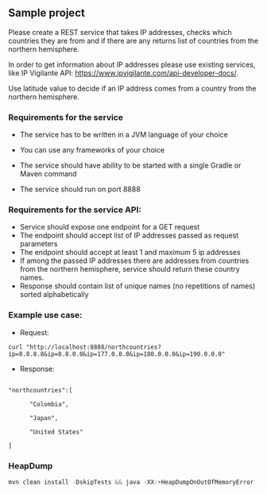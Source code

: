 ## Sample project

Please create a REST service that takes IP addresses, checks which countries they are from and if there are any returns
list of countries from the northern hemisphere.

In order to get information about IP addresses please use existing services, like IP Vigilante
API: https://www.ipvigilante.com/api-developer-docs/.

Use latitude value to decide if an IP address comes from a country from the northern hemisphere.

### Requirements for the service

- The service has to be written in a JVM language of your choice

- You can use any frameworks of your choice

- The service should have ability to be started with a single Gradle or Maven command

- The service should run on port 8888

### Requirements for the service API:

- Service should expose one endpoint for a GET request
- The endpoint should accept list of IP addresses passed as request parameters
- The endpoint should accept at least 1 and maximum 5 ip addresses
- If among the passed IP addresses there are addresses from countries from the northern hemisphere, service should
  return these country names.
- Response should contain list of unique names (no repetitions of names) sorted alphabetically

### Example use case:

- Request:

```
curl "http://localhost:8888/northcountries?ip=8.8.8.8&ip=8.8.0.0&ip=177.0.0.0&ip=180.0.0.0&ip=190.0.0.0"
```

- Response:

```{

"northcountries":[

      "Colombia",

      "Japan",

      "United States"

]
```

### HeapDump

```java
mvn clean install -DskipTests && java -XX:+HeapDumpOnOutOfMemoryError -XX:HeapDumpPath=./heapdump.bin -jar target/sampleproject-1.0-SNAPSHOT.jar --server.port=8080
```
